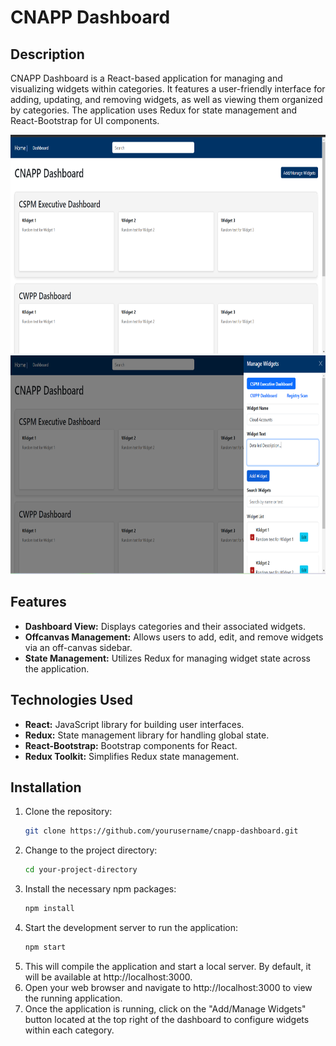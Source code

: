# CNAPP Dashboard

## Description

CNAPP Dashboard is a React-based application for managing and visualizing widgets within categories. It features a user-friendly interface for adding, updating, and removing widgets, as well as viewing them organized by categories. The application uses Redux for state management and React-Bootstrap for UI components.

<p align="center">
  <img src="src/assets/images/Dashboard.png" alt="Dashboard Screenshot" width="600" height="350" style="margin-right: 20px;"/>
  <img src="src/assets/images/WidgetMenu.png" alt="WidgetMenu Screenshot" width="600" height="350"/>
</p>

## Features

- **Dashboard View:** Displays categories and their associated widgets.
- **Offcanvas Management:** Allows users to add, edit, and remove widgets via an off-canvas sidebar.
- **State Management:** Utilizes Redux for managing widget state across the application.

## Technologies Used

- **React:** JavaScript library for building user interfaces.
- **Redux:** State management library for handling global state.
- **React-Bootstrap:** Bootstrap components for React.
- **Redux Toolkit:** Simplifies Redux state management.

## Installation

1. Clone the repository:
   ```bash
   git clone https://github.com/yourusername/cnapp-dashboard.git
2. Change to the project directory:
    ```bash
    cd your-project-directory
3. Install the necessary npm packages:
   ```bash
   npm install
4. Start the development server to run the application:
   ```bash
   npm start
5. This will compile the application and start a local server. By default, it will be available at http://localhost:3000.
6. Open your web browser and navigate to http://localhost:3000 to view the running application.
7. Once the application is running, click on the "Add/Manage Widgets" button located at the top right of the dashboard to configure widgets within each category.

